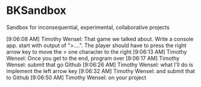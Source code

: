 # BKSandbox
Sandbox for inconsequential, experimental, collaborative projects

[9:06:08 AM] Timothy Wensel: That game we talked about. Write a console app. start with output of ">....". The player should have to press the right arrow key to move the > one character to the right
[9:06:13 AM] Timothy Wensel: Once you get to the end, program over
[9:06:17 AM] Timothy Wensel: submit that go Github
[9:06:26 AM] Timothy Wensel: what I'll do is implement the left arrow key
[9:06:32 AM] Timothy Wensel: and submit that to Github
[9:06:50 AM] Timothy Wensel: on your project
